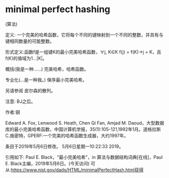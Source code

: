 # minimal perfect hashing


(算法)



定义:
一个完美的哈希函数，它将每个不同的键映射到一个不同的整数，并具有与键相同数量的可能整数。



形式定义:函数f是一组键K的最小完美哈希函数，∀j, K∈K f(j) = f(K)→j = K，且f(K)的值域为1…|K|。



概括(我是一种……)
完美哈希，哈希函数。



专业化(…是一种我。)
保序最小完美哈希。



另请参阅
皮尔森的散列。



注意:
BJ之后。


作者:钢


Edward A. Fox, Lenwood S. Heath, Chen Qi Fan, Amjad M. Daoud，大型数据库的最小完美哈希函数，中国计算机学报，35(1):105-121,1992年1月。道格拉斯C.施密特，GPERF:一个完美的哈希函数生成器，大约1997年。








条目于2019年5月6日修改。
5月6日星期一10:22:33 2019。



引用如下:
Paul E. Black，“最小完美哈希”，in
算法与数据结构词典[在线]，Paul E. Black主编，2019年5月6日。(今天访问)
可从:https://www.nist.gov/dads/HTML/minimalPerfectHash.html获得
